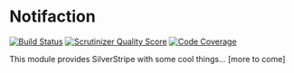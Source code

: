 # Notifaction
[![Build Status](https://travis-ci.org/stojg/silverstripe-timeline.png?branch=master)](https://travis-ci.org/stojg/silverstripe-timeline)
[![Scrutinizer Quality Score](https://scrutinizer-ci.com/g/stojg/silverstripe-timeline/badges/quality-score.png?s=3518aa91d4a85c745dc3d26b00db3c6ad8c32789)](https://scrutinizer-ci.com/g/stojg/silverstripe-timeline/)
[![Code Coverage](https://scrutinizer-ci.com/g/stojg/silverstripe-timeline/badges/coverage.png?s=1f4957385c220426d1105bde015f0ff9b1a1c8a2)](https://scrutinizer-ci.com/g/stojg/silverstripe-timeline/)

This module provides SilverStripe with some cool things... [more to come] 
